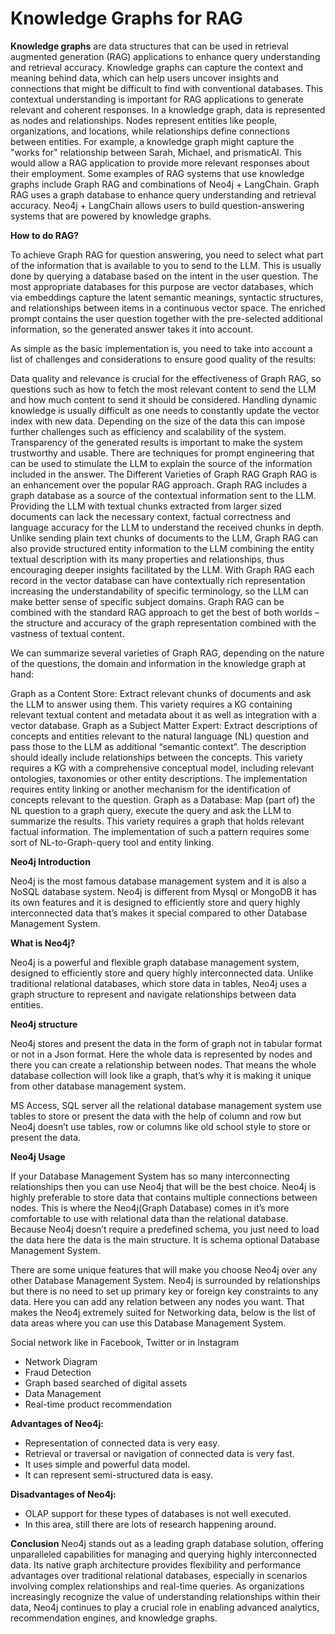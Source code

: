 # **Knowledge Graphs for RAG**

**Knowledge graphs** are data structures that can be used in retrieval augmented generation (RAG) applications to enhance query understanding and retrieval accuracy. Knowledge graphs can capture the context and meaning behind data, which can help users uncover insights and connections that might be difficult to find with conventional databases. This contextual understanding is important for RAG applications to generate relevant and coherent responses. 
In a knowledge graph, data is represented as nodes and relationships. Nodes represent entities like people, organizations, and locations, while relationships define connections between entities. For example, a knowledge graph might capture the "works for" relationship between Sarah, Michael, and prismaticAI. This would allow a RAG application to provide more relevant responses about their employment. 
Some examples of RAG systems that use knowledge graphs include Graph RAG and combinations of Neo4j + LangChain. Graph RAG uses a graph database to enhance query understanding and retrieval accuracy. Neo4j + LangChain allows users to build question-answering systems that are powered by knowledge graphs.

**How to do RAG?**

To achieve Graph RAG for question answering, you need to select what part of the information that is available to you to send to the LLM. This is usually done by querying a database based on the intent in the user question. The most appropriate databases for this purpose are vector databases, which via embeddings capture the latent semantic meanings, syntactic structures, and relationships between items in a continuous vector space. The enriched prompt contains the user question together with the pre-selected additional information, so the generated answer takes it into account.



As simple as the basic implementation is, you need to take into account a list of challenges and considerations to ensure good quality of the results:

Data quality and relevance is crucial for the effectiveness of Graph RAG, so questions such as how to fetch the most relevant content to send the LLM and how much content to send it should be considered.
Handling dynamic knowledge is usually difficult as one needs to constantly update the vector index with new data. Depending on the size of the data this can impose further challenges such as efficiency and scalability of the system.
Transparency of the generated results is important to make the system trustworthy and usable. There are techniques for prompt engineering that can be used to stimulate the LLM to explain the source of the information included in the answer.
The Different Varieties of Graph RAG
Graph RAG is an enhancement over the popular RAG approach. Graph RAG includes a graph database as a source of the contextual information sent to the LLM. Providing the LLM with textual chunks extracted from larger sized documents can lack the necessary context, factual correctness and language accuracy for the LLM to understand the received chunks in depth. Unlike sending plain text chunks of documents to the LLM, Graph RAG can also provide structured entity information to the LLM combining the entity textual description with its many properties and relationships, thus encouraging deeper insights facilitated by the LLM. With Graph RAG each record in the vector database can have contextually rich representation increasing the understandability of specific terminology, so the LLM can make better sense of specific subject domains. Graph RAG can be combined with the standard RAG approach to get the best of both worlds – the structure and accuracy of the graph representation combined with the vastness of textual content.

We can summarize several varieties of Graph RAG, depending on the nature of the questions, the domain and information in the knowledge graph at hand:

Graph as a Content Store: Extract relevant chunks of documents and ask the LLM to answer using them. This variety requires a KG containing relevant textual content and metadata about it as well as integration with a vector database.
Graph as а Subject Matter Expert:  Extract descriptions of concepts and entities relevant to the natural language (NL)  question and pass those to the LLM as additional “semantic context”. The description should ideally include relationships between the concepts. This variety requires a KG with a comprehensive conceptual model, including relevant ontologies, taxonomies or other entity descriptions. The implementation requires entity linking or another mechanism for the identification of concepts relevant to the question.
Graph as a Database: Map (part of) the NL question to a graph query, execute the query and ask the LLM to summarize the results. This variety requires a graph that holds relevant factual information. The implementation of such a pattern requires some sort of NL-to-Graph-query tool and entity linking.


**Neo4j Introduction**

Neo4j is the most famous database management system and it is also a NoSQL database system. Neo4j is different from Mysql or MongoDB it has its own features and it is designed to efficiently store and query highly interconnected data that’s makes it special compared to other Database Management System. 

**What is Neo4j?**

Neo4j is a powerful and flexible graph database management system, designed to efficiently store and query highly interconnected data. Unlike traditional relational databases, which store data in tables, Neo4j uses a graph structure to represent and navigate relationships between data entities.

**Neo4j structure**

Neo4j stores and present the data in the form of graph not in tabular format or not in a Json format. Here the whole data is represented by nodes and there you can create a relationship between nodes. That means the whole database collection will look like a graph, that’s why it is making it unique from other database management system.

MS Access, SQL server all the relational database management system use tables to store or present the data with the help of column and row but Neo4j doesn’t use tables, row or columns like old school style to store or present the data. 

**Neo4j Usage**

If your Database Management System has so many interconnecting relationships then you can use Neo4j that will be the best choice. Neo4j is highly preferable to store data that contains multiple connections between nodes. This is where the Neo4j(Graph Database) comes in it’s more comfortable to use with relational data than the relational database. Because Neo4j doesn’t require a predefined schema, you just need to load the data here the data is the main structure. It is schema optional Database Management System.

There are some unique features that will make you choose Neo4j over any other Database Management System. Neo4j is surrounded by relationships but there is no need to set up primary key or foreign key constraints to any data. Here you can add any relation between any nodes you want. That makes the Neo4j extremely suited for Networking data, below is the list of data areas where you can use this Database Management System.

Social network like in Facebook, Twitter or in Instagram

- Network Diagram
- Fraud Detection
- Graph based searched of digital assets
- Data Management
- Real-time product recommendation

**Advantages of Neo4j:**

- Representation of connected data is very easy.
- Retrieval or traversal or navigation of connected data is very fast.
- It uses simple and powerful data model.
- It can represent semi-structured data is easy.

**Disadvantages of Neo4j:**

- OLAP support for these types of databases is not well executed.
- In this area, still there are lots of research happening around.

**Conclusion**
Neo4j stands out as a leading graph database solution, offering unparalleled capabilities for managing and querying highly interconnected data. Its native graph architecture provides flexibility and performance advantages over traditional relational databases, especially in scenarios involving complex relationships and real-time queries. As organizations increasingly recognize the value of understanding relationships within their data, Neo4j continues to play a crucial role in enabling advanced analytics, recommendation engines, and knowledge graphs.
